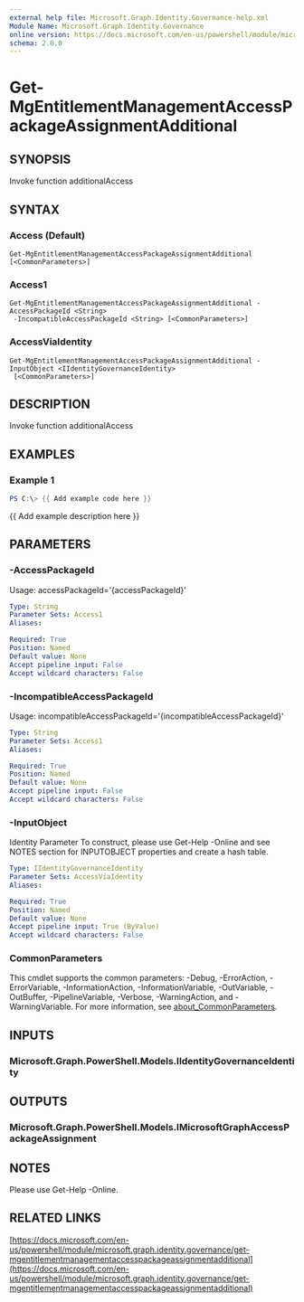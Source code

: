 ```yaml
---
external help file: Microsoft.Graph.Identity.Governance-help.xml
Module Name: Microsoft.Graph.Identity.Governance
online version: https://docs.microsoft.com/en-us/powershell/module/microsoft.graph.identity.governance/get-mgentitlementmanagementaccesspackageassignmentadditional
schema: 2.0.0
---
```


# Get-MgEntitlementManagementAccessPackageAssignmentAdditional

## SYNOPSIS
Invoke function additionalAccess

## SYNTAX

### Access (Default)
```
Get-MgEntitlementManagementAccessPackageAssignmentAdditional [<CommonParameters>]
```

### Access1
```
Get-MgEntitlementManagementAccessPackageAssignmentAdditional -AccessPackageId <String>
 -IncompatibleAccessPackageId <String> [<CommonParameters>]
```

### AccessViaIdentity
```
Get-MgEntitlementManagementAccessPackageAssignmentAdditional -InputObject <IIdentityGovernanceIdentity>
 [<CommonParameters>]
```

## DESCRIPTION
Invoke function additionalAccess

## EXAMPLES

### Example 1
```powershell
PS C:\> {{ Add example code here }}
```

{{ Add example description here }}

## PARAMETERS

### -AccessPackageId
Usage: accessPackageId='{accessPackageId}'

```yaml
Type: String
Parameter Sets: Access1
Aliases:

Required: True
Position: Named
Default value: None
Accept pipeline input: False
Accept wildcard characters: False
```

### -IncompatibleAccessPackageId
Usage: incompatibleAccessPackageId='{incompatibleAccessPackageId}'

```yaml
Type: String
Parameter Sets: Access1
Aliases:

Required: True
Position: Named
Default value: None
Accept pipeline input: False
Accept wildcard characters: False
```

### -InputObject
Identity Parameter
To construct, please use Get-Help -Online and see NOTES section for INPUTOBJECT properties and create a hash table.

```yaml
Type: IIdentityGovernanceIdentity
Parameter Sets: AccessViaIdentity
Aliases:

Required: True
Position: Named
Default value: None
Accept pipeline input: True (ByValue)
Accept wildcard characters: False
```

### CommonParameters
This cmdlet supports the common parameters: -Debug, -ErrorAction, -ErrorVariable, -InformationAction, -InformationVariable, -OutVariable, -OutBuffer, -PipelineVariable, -Verbose, -WarningAction, and -WarningVariable. For more information, see [about_CommonParameters](http://go.microsoft.com/fwlink/?LinkID=113216).

## INPUTS

### Microsoft.Graph.PowerShell.Models.IIdentityGovernanceIdentity
## OUTPUTS

### Microsoft.Graph.PowerShell.Models.IMicrosoftGraphAccessPackageAssignment
## NOTES
Please use Get-Help -Online.

## RELATED LINKS

[https://docs.microsoft.com/en-us/powershell/module/microsoft.graph.identity.governance/get-mgentitlementmanagementaccesspackageassignmentadditional](https://docs.microsoft.com/en-us/powershell/module/microsoft.graph.identity.governance/get-mgentitlementmanagementaccesspackageassignmentadditional)

